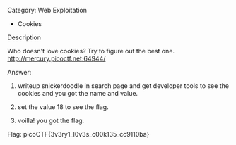 Category: Web Exploitation


- Cookies


Description

Who doesn't love cookies? Try to figure out the best one. http://mercury.picoctf.net:64944/


Answer:

1. writeup snickerdoodle in search page and get developer tools to see the cookies and you got the name and value.

2. set the value 18 to see the flag.

3. voilla! you got the flag.


Flag: picoCTF{3v3ry1_l0v3s_c00k135_cc9110ba}